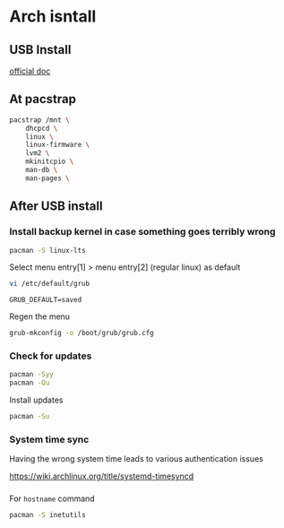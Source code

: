 # Arch isntall

## USB Install

[official doc](https://wiki.archlinux.org/title/Installation_guide)


## At pacstrap

```sh
pacstrap /mnt \
    dhcpcd \
    linux \
    linux-firmware \
    lvm2 \
    mkinitcpio \
    man-db \
    man-pages \
```


## After USB install

### Install backup kernel in case something goes terribly wrong

```sh
pacman -S linux-lts
```

Select menu entry[1] > menu entry[2] (regular linux) as default

```sh
vi /etc/default/grub
```

`GRUB_DEFAULT=saved`


Regen the menu

```sh
grub-mkconfig -o /boot/grub/grub.cfg
```

### Check for updates

```sh
pacman -Syy
pacman -Qu
```

Install updates

```sh
pacman -Su
```

### System time sync

Having the wrong system time leads to various authentication issues

https://wiki.archlinux.org/title/systemd-timesyncd

###

For `hostname` command

```sh
pacman -S inetutils
```
